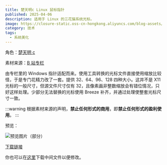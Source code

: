 ```yaml
---
title: 楚天明c Linux 鼠标指针
published: 2025-04-06
description: 适用于 Linux 的三花猫系统光标。
image: https://closure-static.oss-cn-hongkong.aliyuncs.com/blog-assets/x11-cursor-chutianmingc/cover.png
category: 技术
tags:
  - 系统美化
---
```


角色：[楚天明 c](https://space.bilibili.com/280135728)

素材来源：[B 站专栏](https://www.bilibili.com/opus/702995153312284692)

由专栏里的 Windows 指针适配而来。使用工具转换的光标文件直接使用缩放比较怪，于是专门花精力改了一套。提供 32、64、96、128 四种大小。这并不是 X11 光标的一般尺寸，但源文件尺寸仅有 32，且像素画非整数缩放会有错位情况，只好这样处理。少部分无法替换的光标使用 Breeze 补齐，并通过处理使整套光标尺寸一致。

:::warning
根据素材来源的声明，**禁止任何形式的商用**，即**禁止任何形式的盈利使用**。
:::

预览：

![预览图片（部分）](https://closure-static.oss-cn-hongkong.aliyuncs.com/blog-assets/x11-cursor-chutianmingc/chutianmingc-cursor-preview.png)

[下载链接](https://closure-static.oss-cn-hongkong.aliyuncs.com/blog-assets/x11-cursor-chutianmingc/ChutianmingC_cursors.tar.gz)

你也可以在[这里](https://closure-static.oss-cn-hongkong.aliyuncs.com/blog-assets/x11-cursor-chutianmingc/ChutianmingC.tar.gz)下载中间文件以便修改。
